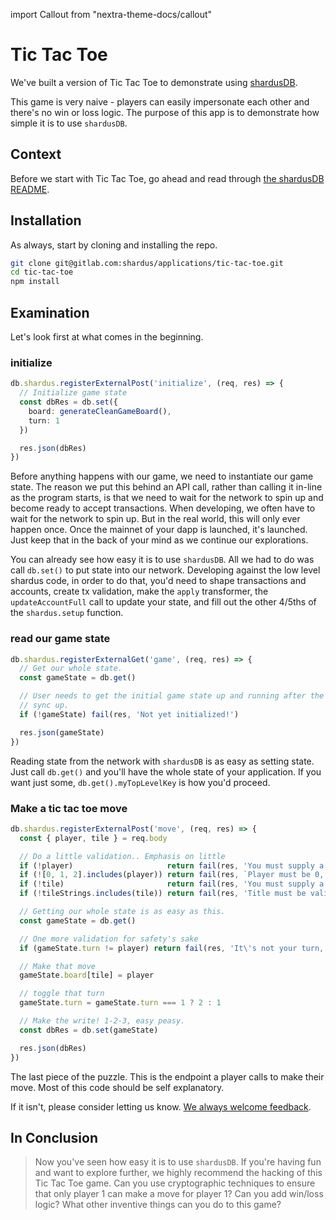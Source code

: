 import Callout from "nextra-theme-docs/callout"

# Tic Tac Toe

We've built a version of Tic Tac Toe to demonstrate using
[shardusDB](https://gitlab.com/shardus/applications/shardus-db).

This game is very naive - players can easily impersonate each other and
there's no win or loss logic. The purpose of this app is to demonstrate
how simple it is to use `shardusDB`.

## Context

Before we start with Tic Tac Toe, go ahead and read through [the shardusDB
README](https://gitlab.com/shardus/applications/hello-cloud/-/blob/master/README.md).

## Installation

As always, start by cloning and installing the repo.

```sh
git clone git@gitlab.com:shardus/applications/tic-tac-toe.git
cd tic-tac-toe
npm install
```

## Examination

Let's look first at what comes in the beginning.

### initialize

```ts
db.shardus.registerExternalPost('initialize', (req, res) => {
  // Initialize game state
  const dbRes = db.set({
    board: generateCleanGameBoard(),
    turn: 1
  })

  res.json(dbRes)
})
```

Before anything happens with our game, we need to instantiate our game state.
The reason we put this behind an API call, rather than calling it in-line as the
program starts, is that we need to wait for the network to spin up and become
ready to accept transactions. When developing, we often have to wait for the network
to spin up. But in the real world, this will only ever happen once. Once the mainnet
of your dapp is launched, it's launched. Just keep that in the back of your mind
as we continue our explorations.

<Callout emoji="💡" type="default">

You can already see how easy it is to use `shardusDB`. All we had to do was
call `db.set()` to put state into our network. Developing against the low level
shardus code, in order to do that, you'd need to shape transactions and
accounts, create tx validation, make the `apply` transformer, the `updateAccountFull`
call to update your state, and fill out the other 4/5ths of the `shardus.setup`
function.

</Callout>

### read our game state

```ts
db.shardus.registerExternalGet('game', (req, res) => {
  // Get our whole state.
  const gameState = db.get()

  // User needs to get the initial game state up and running after the nodes
  // sync up.
  if (!gameState) fail(res, 'Not yet initialized!')

  res.json(gameState)
})
```

Reading state from the network with `shardusDB` is as easy as setting state.
Just call `db.get()` and you'll have the whole state of your application.
If you want just some, `db.get().myTopLevelKey` is how you'd proceed.

### Make a tic tac toe move

```ts
db.shardus.registerExternalPost('move', (req, res) => {
  const { player, tile } = req.body

  // Do a little validation.. Emphasis on little
  if (!player)                     return fail(res, 'You must supply a player')
  if (![0, 1, 2].includes(player)) return fail(res, `Player must be 0, 1 or 2, you gave: ${player} [${typeof player}`)
  if (!tile)                       return fail(res, 'You must supply a title')
  if (!tileStrings.includes(tile)) return fail(res, 'Title must be valid, you supplied: ' + tile)

  // Getting our whole state is as easy as this.
  const gameState = db.get()

  // One more validation for safety's sake
  if (gameState.turn != player) return fail(res, 'It\'s not your turn, guy!')

  // Make that move
  gameState.board[tile] = player

  // toggle that turn
  gameState.turn = gameState.turn === 1 ? 2 : 1

  // Make the write! 1-2-3, easy peasy.
  const dbRes = db.set(gameState)

  res.json(dbRes)
})
```

The last piece of the puzzle. This is the endpoint a player calls to
make their move. Most of this code should be self explanatory.

<Callout emoji="💡" type="default">

If it isn't, please consider letting us know. [We always welcome feedback](/docs/contributing/feedback).

</Callout>

## In Conclusion

> Now you've seen how easy it is to use `shardusDB`. If you're having fun
> and want to explore further, we highly recommend the hacking of this Tic Tac Toe
> game. Can you use cryptographic techniques to ensure that only player 1
> can make a move for player 1? Can you add win/loss logic? What other inventive
> things can you do to this game?
